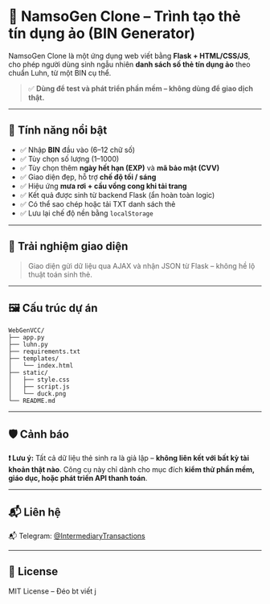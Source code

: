 # 🧪 NamsoGen Clone – Trình tạo thẻ tín dụng ảo (BIN Generator)

NamsoGen Clone là một ứng dụng web viết bằng **Flask + HTML/CSS/JS**, cho phép người dùng sinh ngẫu nhiên **danh sách số thẻ tín dụng ảo** theo chuẩn Luhn, từ một BIN cụ thể.

> ✅ **Dùng để test và phát triển phần mềm – không dùng để giao dịch thật.**

---

## 🚀 Tính năng nổi bật

* ✅ Nhập **BIN** đầu vào (6–12 chữ số)
* ✅ Tùy chọn số lượng (1–1000)
* ✅ Tùy chọn thêm **ngày hết hạn (EXP)** và **mã bảo mật (CVV)**
* ✅ Giao diện đẹp, hỗ trợ **chế độ tối / sáng**
* ✅ Hiệu ứng **mưa rơi + cầu vồng cong khi tải trang**
* ✅ Kết quả được sinh từ backend Flask (ẩn hoàn toàn logic)
* ✅ Có thể sao chép hoặc tải TXT danh sách thẻ
* ✅ Lưu lại chế độ nền bằng `localStorage`

---

## 🎥 Trải nghiệm giao diện

> Giao diện gửi dữ liệu qua AJAX và nhận JSON từ Flask – không hề lộ thuật toán sinh thẻ.

---

## 🖼 Cấu trúc dự án

```
WebGenVCC/
├── app.py
├── luhn.py
├── requirements.txt
├── templates/
│   └── index.html
├── static/
│   ├── style.css      
│   ├── script.js
│   └── duck.png
└── README.md

```

---

## 🛡️ Cảnh báo

**❗ Lưu ý:** Tất cả dữ liệu thẻ sinh ra là giả lập – **không liên kết với bất kỳ tài khoản thật nào**. Công cụ này chỉ dành cho mục đích **kiểm thử phần mềm, giáo dục, hoặc phát triển API thanh toán**.

---

## 📬 Liên hệ

📬 Telegram: [@IntermediaryTransactions](https://t.me/IntermediaryTransactions)

---

## 📄 License

MIT License – Đéo bt viết j
